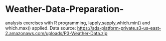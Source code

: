 # Weather-Data-Preparation-
analysis exercises with R programming, lapply,sapply,which.min() and which.max() applied.
Data source: https://sds-platform-private.s3-us-east-2.amazonaws.com/uploads/P3-Weather-Data.zip
